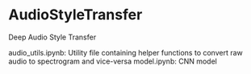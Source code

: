 # AudioStyleTransfer
Deep Audio Style Transfer

audio_utils.ipynb: Utility file containing helper functions to convert raw audio to spectrogram and vice-versa
model.ipynb: CNN model

